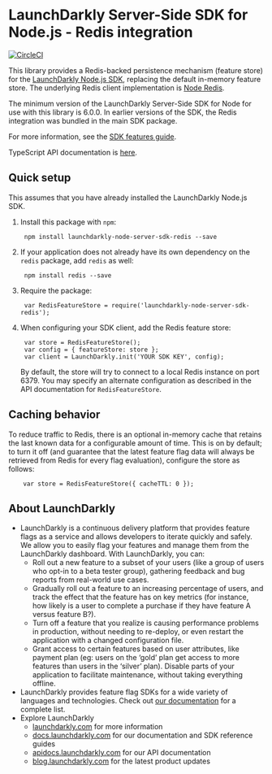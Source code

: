 # LaunchDarkly Server-Side SDK for Node.js - Redis integration

[![CircleCI](https://circleci.com/gh/launchdarkly/node-server-sdk-redis.svg?style=svg)](https://circleci.com/gh/launchdarkly/node-server-sdk-redis)

This library provides a Redis-backed persistence mechanism (feature store) for the [LaunchDarkly Node.js SDK](https://github.com/launchdarkly/node-server-sdk), replacing the default in-memory feature store. The underlying Redis client implementation is [Node Redis](https://www.npmjs.com/package/redis).

The minimum version of the LaunchDarkly Server-Side SDK for Node for use with this library is 6.0.0. In earlier versions of the SDK, the Redis integration was bundled in the main SDK package.

For more information, see the [SDK features guide](https://docs.launchdarkly.com/sdk/features/database-integrations).

TypeScript API documentation is [here](https://launchdarkly.github.io/node-server-sdk-redis).

## Quick setup

This assumes that you have already installed the LaunchDarkly Node.js SDK.

1. Install this package with `npm`:

        npm install launchdarkly-node-server-sdk-redis --save

2. If your application does not already have its own dependency on the `redis` package, add `redis` as well:

        npm install redis --save

3. Require the package:

        var RedisFeatureStore = require('launchdarkly-node-server-sdk-redis');

4. When configuring your SDK client, add the Redis feature store:

        var store = RedisFeatureStore();
        var config = { featureStore: store };
        var client = LaunchDarkly.init('YOUR SDK KEY', config);

    By default, the store will try to connect to a local Redis instance on port 6379. You may specify an alternate configuration as described in the API documentation for `RedisFeatureStore`.

## Caching behavior

To reduce traffic to Redis, there is an optional in-memory cache that retains the last known data for a configurable amount of time. This is on by default; to turn it off (and guarantee that the latest feature flag data will always be retrieved from Redis for every flag evaluation), configure the store as follows:

        var store = RedisFeatureStore({ cacheTTL: 0 });

## About LaunchDarkly

* LaunchDarkly is a continuous delivery platform that provides feature flags as a service and allows developers to iterate quickly and safely. We allow you to easily flag your features and manage them from the LaunchDarkly dashboard.  With LaunchDarkly, you can:
    * Roll out a new feature to a subset of your users (like a group of users who opt-in to a beta tester group), gathering feedback and bug reports from real-world use cases.
    * Gradually roll out a feature to an increasing percentage of users, and track the effect that the feature has on key metrics (for instance, how likely is a user to complete a purchase if they have feature A versus feature B?).
    * Turn off a feature that you realize is causing performance problems in production, without needing to re-deploy, or even restart the application with a changed configuration file.
    * Grant access to certain features based on user attributes, like payment plan (eg: users on the ‘gold’ plan get access to more features than users in the ‘silver’ plan). Disable parts of your application to facilitate maintenance, without taking everything offline.
* LaunchDarkly provides feature flag SDKs for a wide variety of languages and technologies. Check out [our documentation](https://docs.launchdarkly.com/docs) for a complete list.
* Explore LaunchDarkly
    * [launchdarkly.com](https://www.launchdarkly.com/ "LaunchDarkly Main Website") for more information
    * [docs.launchdarkly.com](https://docs.launchdarkly.com/  "LaunchDarkly Documentation") for our documentation and SDK reference guides
    * [apidocs.launchdarkly.com](https://apidocs.launchdarkly.com/  "LaunchDarkly API Documentation") for our API documentation
    * [blog.launchdarkly.com](https://blog.launchdarkly.com/  "LaunchDarkly Blog Documentation") for the latest product updates
